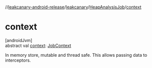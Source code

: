 //[leakcanary-android-release](../../../index.md)/[leakcanary](../index.md)/[HeapAnalysisJob](index.md)/[context](context.md)

# context

[androidJvm]\
abstract val [context](context.md): [JobContext](../-job-context/index.md)

In memory store, mutable and thread safe. This allows passing data to interceptors.
